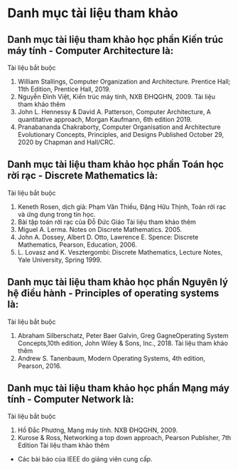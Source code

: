 # Danh mục tài liệu tham khảo
## Danh mục tài liệu tham khảo học phần Kiến trúc máy tính - Computer Architecture là:
Tài liệu bắt buộc
1. William Stallings, Computer Organization and Architecture. Prentice Hall; 11th Edition, Prentice Hall, 2019.
2. Nguyễn Đình Việt, Kiến trúc máy tính, NXB ĐHQGHN, 2009.
Tài liệu tham khảo thêm
1. John L. Hennessy & David A. Patterson, Computer Architecture, A quantitative approach, Morgan Kaufmann, 6th edition 2019.
2. Pranabananda Chakraborty, Computer Organisation and Architecture Evolutionary Concepts, Principles, and Designs Published October 29, 2020 by Chapman and Hall/CRC.
## Danh mục tài liệu tham khảo học phần Toán học rời rạc - Discrete Mathematics là:
Tài liệu bắt buộc
1. Keneth Rosen, dịch giả: Phạm Văn Thiều, Đặng Hữu Thịnh, Toán rời rạc và ứng dụng trong tin học.
2. Bài tập toán rời rạc của Đỗ Đức Giáo
Tài liệu tham khảo thêm
1. Miguel A. Lerma. Notes on Discrete Mathematics. 2005.
2. John A. Dossey, Albert D. Otto, Lawrence E. Spence: Discrete Mathematics, Pearson, Education, 2006.
3. L. Lovasz and K. Vesztergombi: Discrete Mathematics, Lecture Notes, Yale University, Spring 1999.
## Danh mục tài liệu tham khảo học phần Nguyên lý hệ điều hành - Principles of operating systems là:
Tài liệu bắt buộc
1. Abraham Silberschatz, Peter Baer Galvin, Greg GagneOperating System Concepts,10th edition, John Wiley & Sons, Inc., 2018.
Tài liệu tham khảo thêm
1. Andrew S. Tanenbaum, Modern Operating Systems, 4th edition, Pearson, 2016.
## Danh mục tài liệu tham khảo học phần Mạng máy tính - Computer Network là:
Tài liệu bắt buộc
1. Hồ Đắc Phương, Mạng máy tính. NXB ĐHQGHN, 2009.
2. Kurose & Ross, Networking a top down approach, Pearson Publisher, 7th Edition
Tài liệu tham khảo thêm
- Các bài báo của IEEE do giảng viên cung cấp.

